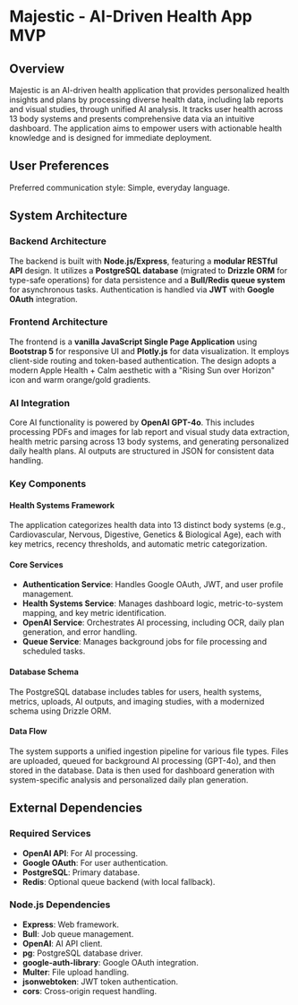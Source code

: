# Majestic - AI-Driven Health App MVP

## Overview
Majestic is an AI-driven health application that provides personalized health insights and plans by processing diverse health data, including lab reports and visual studies, through unified AI analysis. It tracks user health across 13 body systems and presents comprehensive data via an intuitive dashboard. The application aims to empower users with actionable health knowledge and is designed for immediate deployment.

## User Preferences
Preferred communication style: Simple, everyday language.

## System Architecture

### Backend Architecture
The backend is built with **Node.js/Express**, featuring a **modular RESTful API** design. It utilizes a **PostgreSQL database** (migrated to **Drizzle ORM** for type-safe operations) for data persistence and a **Bull/Redis queue system** for asynchronous tasks. Authentication is handled via **JWT** with **Google OAuth** integration.

### Frontend Architecture
The frontend is a **vanilla JavaScript Single Page Application** using **Bootstrap 5** for responsive UI and **Plotly.js** for data visualization. It employs client-side routing and token-based authentication. The design adopts a modern Apple Health + Calm aesthetic with a "Rising Sun over Horizon" icon and warm orange/gold gradients.

### AI Integration
Core AI functionality is powered by **OpenAI GPT-4o**. This includes processing PDFs and images for lab report and visual study data extraction, health metric parsing across 13 body systems, and generating personalized daily health plans. AI outputs are structured in JSON for consistent data handling.

### Key Components

#### Health Systems Framework
The application categorizes health data into 13 distinct body systems (e.g., Cardiovascular, Nervous, Digestive, Genetics & Biological Age), each with key metrics, recency thresholds, and automatic metric categorization.

#### Core Services
-   **Authentication Service**: Handles Google OAuth, JWT, and user profile management.
-   **Health Systems Service**: Manages dashboard logic, metric-to-system mapping, and key metric identification.
-   **OpenAI Service**: Orchestrates AI processing, including OCR, daily plan generation, and error handling.
-   **Queue Service**: Manages background jobs for file processing and scheduled tasks.

#### Database Schema
The PostgreSQL database includes tables for users, health systems, metrics, uploads, AI outputs, and imaging studies, with a modernized schema using Drizzle ORM.

#### Data Flow
The system supports a unified ingestion pipeline for various file types. Files are uploaded, queued for background AI processing (GPT-4o), and then stored in the database. Data is then used for dashboard generation with system-specific analysis and personalized daily plan generation.

## External Dependencies

### Required Services
-   **OpenAI API**: For AI processing.
-   **Google OAuth**: For user authentication.
-   **PostgreSQL**: Primary database.
-   **Redis**: Optional queue backend (with local fallback).

### Node.js Dependencies
-   **Express**: Web framework.
-   **Bull**: Job queue management.
-   **OpenAI**: AI API client.
-   **pg**: PostgreSQL database driver.
-   **google-auth-library**: Google OAuth integration.
-   **Multer**: File upload handling.
-   **jsonwebtoken**: JWT token authentication.
-   **cors**: Cross-origin request handling.